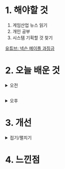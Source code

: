 
# 1. 해야할 것

1. 게임산업 뉴스 읽기 
2. 개인 공부  
3. 시스템 기획할 것 찾기

[유튜브: 넥슨 메이플 과징금](https://www.youtube.com/watch?v=mtoly17P6NA)



# 2. 오늘 배운 것

<details>
<summary>오전</summary>

## 게임 뉴스

■ 엔씨 신작 '배틀크러쉬', 2차 CBT 오후4시 시작 
엔씨소프트(대표 김택진, 이하 엔씨(NC))의 난투형 대전 액션 신작 '배틀크러쉬(BATTLE CRUSH)'가 오늘(21일) 오후 4시부터 2차 글로벌 베타 테스트를 시작합니다. 엔씨(NC)는 지난해 10월 배틀크러쉬 1차 글로벌 테스트를 진행했습니다.

■ '크로노 오디세이', 카카오게임즈가 퍼블리싱한다 
카카오게임즈는 금일(21일), 엔픽셀의 자회사 크로노 스튜디오가 개발 중인 차세대 MMORPG '크로노 오디세이'의 글로벌 퍼블리싱 사업 계약을 체결했다고 발표했습니다. 카카오게임즈는 다년간 축적한 MMORPG 서비스 노하우를 토대로 '크로노 오디세이'의 글로벌 무대 진출을 지원할 예정입니다.

■ [GDC24] 메이플스토리 유니버스, MMORPG에 현실 경제를 접목하다 
넥슨의 글로벌 NFT 게임 생태계 '메이플스토리 유니버스'가 샌프란시스코에서 개최하는 GDC 2024에서 현지 시각으로 20일, 'MMORPG와 현실 경제의 접목'이라는 주제로 강연을 진행했습니다. 이날 발표에서 김정헌 헤드는 한층 더 강화된 경제적 몰입감과 지속가능한 보상 경험을 제공하기 위해 '메이플스토리 N'에 현실 경제를 접목하게 됐다며, 이 과정에서 아이템 유통 등에 대한 모니터링에 사용될 블록체인 기술의 도입 배경과 유용성을 강조 했습니다.

■ 캡틴 아메리카, 블랙팬서, 그리고 1943년
1943년, 2차 대전기를 배경으로 삼은 마블 코믹스 기반의 액션 어드벤처 게임 '1943: 라이즈 오브 하이드라(이하 1943)'가 에픽게임즈 및 언리얼 엔진의 새로운 소식을 전하는 '스테이트 오브 언리얼'을 통해 공개되었습니다.  '1943'은 꽁꽁 얼어붙기 전 열심히 나치를 때려잡던 캡틴 아메리카와 당시 와칸다의 국왕이었던 블랙 팬서 트'찬다(T'Chanda)가 나치 지배하에 놓여 있던 1943년의 파리에서 얽히는 이야기를 다루는 스토리 기반의 액션 어드벤처 게임이며 2025년 출시를 목표로 개발 중입니다.

■ '개발 중' 리그오브레전드 MMORPG, "방향성 재설정" 
다행히 개발은 계속되고 있지만 직접 게임을 만나기까지는 시간이 더 많이 걸릴 것으로 보입니다. 라이엇 게임즈의 공동 설립자이자 최고 프로덕트 책임자인 마트 '트린다미어' 메릴은 현지 시각으로 20일 자신의 X(트위터) 계정을 통해 리그 오브 레전드 MMO 프로젝트가 계속 진행되고 있음을 알렸습니다.

■ 위기 극복한 엑스엘게임즈, 영업이익 흑자전환 성공
엑스엘게임즈(대표 최관호)가 2023년 흑자 전환에 성공한 것으로 나타났습니다. 2022년에 엑스엘게임즈는 완전자본잠식, 영업손실 339억 원을 기록하며 위기를 겪었습니다.

■ 텐센트, 지난해 게임으로만 33.4조원 벌었다
중국 IT 기업 텐센트가 20일 실적발표를 통해 2023년 성과를 공개했습니다. 텐센트의 2023년 매출은 6,090억 위안(약 113조 원)으로 전년 대비 10% 증가했습니다.

■ 벽람항로 개발사 신작 '아주르 프로밀리아' 공개 
벽람항로의 개발사 만주 스튜디오(Manjuu studio)가 신작 '아주르 프로밀리아'를 공개했습니다. 만주가 선보이는 신작 아주르 프로밀리아는 애니메이션풍 비주얼이 돋보이는 오픈월드 액션 RPG 장르의 신작입니다.

■ 칼리스토 프로토콜 개발사 신작, '프로젝트 버즈아이' 
지난 2022년 '데드스페이스의 정신적 후속작'이라는 타이틀과 함께 화제를 모았던 게임 '칼리스토 프로토콜'의 개발사가 새로운 신작 프로젝트를 발표했습니다. 크래프톤 산하 스튜디오인 스트라이킹 디스턴스 스튜디오가 지난 20일, 현재 개발 중인 신작 '프로젝트 버즈아이(Project Birdseye)'를 최초로 공개했습니다.

■ [전문] 김택진 대표 "엔씨소프트, 공동대표 체제로 글로벌 도약"
엔씨소프트가 20일 '공동대표 체제 출범 미디어 설명회'를 개최했습니다. 이 자리에서 김택진 대표, 박병무 공동대표 내정자가 직접 나서 앞으로의 엔씨소프트 계획을 소개했습니다.

■ [Ent+] 폴아웃 실사화 예고, 그리고 '세계 최초의 Xbox를 위한 볼트' 
오는 4월에 방영 예정인 '폴아웃(Fallout)' 실사 드라마의 본편을 엿볼 수 있는 퍼스트신 영상이 공개됐습니다. 19일 공개된 폴아웃 퍼스트 신은 실사화 드라마의 주인공인 루시(엘라 퍼넬)가 악명 높은 구울 현상금 사냥꾼 인 쿠퍼 하워드(월튼 고긴스)와 대치하는 장면을 담았습니다.
</details>

##

<details>
<summary>오후</summary>

## 시스템 자료 조사
[사이트: 로스트 아크 길드](https://lostark.game.onstove.com/GameGuide/Pages/%EA%B8%B8%EB%93%9C)

[유튜브: 시스템 역기획](https://www.youtube.com/watch?v=DHjdBcvXUd8&list=WL&index=2&t=740s)


</details>




# 3. 개선


<details>
<summary>접기/펼치기</summary>


</details>



# 4. 느낀점


